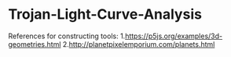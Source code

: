 # Trojan-Light-Curve-Analysis

References for constructing tools:
1.https://p5js.org/examples/3d-geometries.html
2.http://planetpixelemporium.com/planets.html
